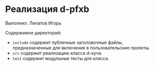 # Реализация d-pfxb

Выполнил: Липатов Игорь

Содержимое директорий:


  - `include` содержит публичные заголовочные файлы, предназначенные для
    включения в пользовательские проекты.
  - `src` содержит реализацию класса d-куча.
  - `test` содержит модульные тесты для класса.

